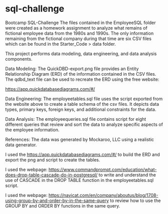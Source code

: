 # sql-challenge
Bootcamp SQL-Challenge
The files contained in the EmployeeSQL folder were created as a homework assignment to analyze what remains of fictional employee data from the 1980s and 1990s. The only information remaining from the fictional company during that time are six CSV files which can be found in the Starter_Code > data folder. 

This project performs data modeling, data engineering, and data analysis components.

Data Modeling:
The QuickDBD-export.png file provides an Entity Relationship Diagram (ERD) of the information contained in the CSV files. The qdbd_text file can be used to recreate the ERD using the free website: 

https://app.quickdatabasediagrams.com/#/

Data Engineering:
The employeetables.sql file uses the script exported from the website above to create a table schema of the csv files. It depicts data types, primary keys, foreign keys, and additional constraints for the data.

Data Analysis:
The employeequeries.sql file contains script for eight different queries that review and sort the data to analyze specific aspects of the employee information. 

References:
The data was generated by Mockaroo, LLC using a realistic data generator.

I used the https://app.quickdatabasediagrams.com/#/ to build the ERD and export the png and script to create the tables.

I used the webpage: https://www.commandprompt.com/education/what-does-drop-table-cascade-do-in-postgresql/ to write and understand the use of CASCADE in the DROP TABLE function in the employeetables.sql script.

I used the webpage: https://navicat.com/en/company/aboutus/blog/1708-using-group-by-and-order-by-in-the-same-query to review how to use the GROUP BY and ORDER BY functions in the same query. 
